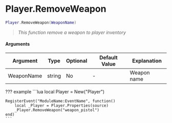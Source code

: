 # Player.RemoveWeapon

```lua
Player.RemoveWeapon(WeaponName)
```
> *This function remove a weapon to player inventory*

#### Arguments
| Argument | Type | Optional | Default Value | Explanation |
|----------|------|----------|---------------|-------------|
| WeaponName | string | No | - | Weapon name |

??? example
    ```lua
    local Player = New("Player")

    RegisterEvent("ModuleName:EventName", function()
        local _Player = Player.Properties(source)
        _Player.RemoveWeapon("weapon_pistol")
    end)
    ```